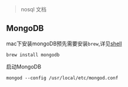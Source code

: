 > nosql 文档

## MongoDB
mac下安装mongoDB预先需要安装`brew`,详见[shell](shell.md)
```
brew install mongodb
```
启动MongoDB
```
mongod --config /usr/local/etc/mongod.conf
```